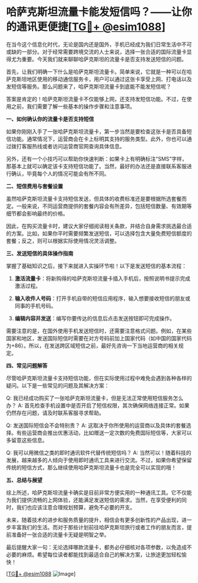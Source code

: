# 哈萨克斯坦流量卡能发短信吗？——让你的通讯更便捷[[TG💪+ @esim1088](https://t.me/s/esim1088)]

在当今这个信息化时代，无论是国内还是国外，手机已经成为我们日常生活中不可或缺的一部分。对于经常需要跨境交流的人士来说，选择一张合适的国际流量卡显得尤为重要。今天我们就来聊聊哈萨克斯坦的流量卡是否支持发送短信的问题。

首先，让我们明确一下什么是哈萨克斯坦流量卡。简单来说，它就是一种可以在哈萨克斯坦地区使用的移动通信服务卡，用户可以通过这张卡享受上网、打电话以及发短信等服务。那么问题来了，哈萨克斯坦流量卡到底能不能发短信呢？

答案是肯定的！哈萨克斯坦流量卡不仅能够上网，还支持发短信功能。不过，在使用之前，我们需要了解一些基本的操作步骤和注意事项。

**一、如何确认你的流量卡是否支持短信**

如果你刚刚入手了一张哈萨克斯坦流量卡，第一步当然是要检查这张卡是否具备短信功能。通常情况下，运营商会在卡上标明其支持的服务类型。此外，你也可以通过拨打客服热线或者访问运营商官网查询具体信息。

另外，还有一个小技巧可以帮助你快速判断：如果卡上有明确标注“SMS”字样，那基本上就可以确定该卡支持短信功能了。当然，最好的办法还是直接联系客服进行确认，毕竟每个人的情况可能会有所不同。

**二、短信费用与套餐设置**

虽然哈萨克斯坦流量卡支持短信发送，但具体的收费标准还是要根据所选套餐而定。一般来说，不同运营商提供的套餐内容会有所差异，包括短信数量、有效期等细节都会影响最终的价格。

因此，在购买流量卡时，建议大家仔细阅读相关条款，并结合自身需求挑选最合适的方案。比如，如果你平时需要频繁发送短信，可以选择包含大量免费短信额度的套餐；反之，则可以根据实际使用情况灵活调整。

**三、发送短信的具体操作指南**

掌握了基础知识之后，接下来就进入实操环节啦！以下是发送短信的基本流程：

1. **激活流量卡**：将新购得的哈萨克斯坦流量卡插入手机后，按照说明书提示完成激活过程。
   
2. **输入收件人号码**：打开手机自带的短信应用程序，输入想要接收短信的朋友或同事的手机号码。
   
3. **编辑内容并发送**：编写你要传达的信息后点击发送按钮即可完成操作。

需要注意的是，在国外使用手机发送短信时，还需要注意格式问题。例如，在某些国家和地区，发送国际短信时需要在对方号码前加上国家代码（如中国的国家代码为+86）。所以，在发送跨区域短信之前，最好先咨询一下当地运营商的相关规定。

**四、常见问题解答**

尽管哈萨克斯坦流量卡支持短信功能，但在实际使用过程中难免会遇到各种各样的疑问。以下是一些常见的问题及其解决方案：

Q: 我已经成功购买了一张哈萨克斯坦流量卡，但是无法正常使用短信服务怎么办？
A: 首先检查手机设置中是否开启了短信权限，其次确保网络连接正常。如果仍然存在问题，请及时联系客服寻求帮助。

Q: 发送国际短信会不会特别贵？
A: 这取决于你所使用的运营商以及具体的套餐选择。有些运营商会推出优惠活动，比如赠送一定次数的免费国际短信等，大家可以多留意这些信息。

Q: 我可以用微信之类的即时通讯软件代替传统短信吗？
A: 当然可以！随着科技的发展，越来越多的人倾向于使用即时通讯工具来进行交流。不过，如果你希望保留传统的短信方式，那么继续使用哈萨克斯坦流量卡也是完全可以实现的哦！

**五、总结与展望**

综上所述，哈萨克斯坦流量卡确实是目前非常方便实用的一种通讯工具。它不仅能为我们提供流畅的上网体验，还能满足发送短信的需求。当然，在享受便利的同时，我们也应该注意合理规划预算，避免不必要的开支。

未来，随着技术的进步和服务质量的提升，相信会有更多创新性的产品出现，进一步丰富我们的生活。而对于那些计划前往哈萨克斯坦旅行或者工作的朋友而言，提前准备好一张合适的流量卡无疑是明智之举。

最后提醒大家一句：无论选择哪款流量卡，都务必仔细核对各项参数，以免造成不必要的麻烦。希望每位读者都能找到最适合自己的解决方案，让旅途更加轻松愉快！

[[TG💪+ @esim1088](https://t.me/s/esim1088) ![Image](https://i.postimg.cc/4NQfJmqS/Snipaste-2025-05-13-00-14-12.png)]